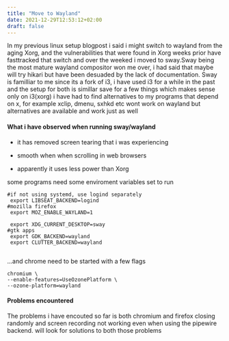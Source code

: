 ```yaml
---
title: "Move to Wayland"
date: 2021-12-29T12:53:12+02:00
draft: false
---
```


In my previous linux setup blogpost i said i might switch to wayland from the aging Xorg, and the vulnerabilities that were found in Xorg weeks prior have fasttracked that switch and over the weeked i moved to sway.Sway being the most mature wayland compositor won me over, i had said that maybe will try hikari  but have been desuaded by the lack of documentation.
Sway is familliar to me since its a fork of i3, i have used i3 for a while in the past and the setup for both is simillar save for a few things which makes sense only on i3(xorg)
i have had to find alternatives to my programs that depend on x, for example xclip, dmenu, sxhkd etc wont work on wayland but alternatives are available and work just as well

#### What i have observed when running sway/wayland

* it has removed screen tearing that i was experiencing
* smooth when when scrolling in web browsers

* apparently it uses less power than Xorg

some programs need some enviroment variables set to run

```
#if not using systemd, use logind separately
 export LIBSEAT_BACKEND=logind
#mozilla firefox 
 export MOZ_ENABLE_WAYLAND=1
 
 export XDG_CURRENT_DESKTOP=sway
#gtk apps
 export GDK_BACKEND=wayland
 export CLUTTER_BACKEND=wayland
 
 ```
 
 ...and chrome need to be started with a few flags
 
 ```
 chromium \
 --enable-features=UseOzonePlatform \
 --ozone-platform=wayland 
 ```
#### Problems encountered
 
 The problems i have encouted so far is both chromium and firefox closing randomly and screen recording not working even when using the pipewire backend. will look for solutions to both those problems
